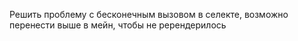 Решить проблему с бесконечным вызовом в селекте, возможно перенести выше в мейн, чтобы не ререндерилось
